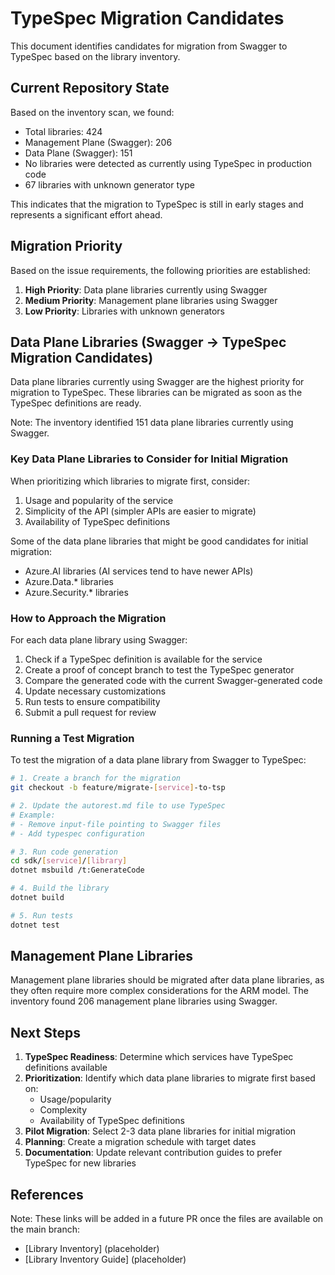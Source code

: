 # TypeSpec Migration Candidates

This document identifies candidates for migration from Swagger to TypeSpec based on the library inventory.

## Current Repository State

Based on the inventory scan, we found:
- Total libraries: 424
- Management Plane (Swagger): 206
- Data Plane (Swagger): 151
- No libraries were detected as currently using TypeSpec in production code
- 67 libraries with unknown generator type

This indicates that the migration to TypeSpec is still in early stages and represents a significant effort ahead.

## Migration Priority

Based on the issue requirements, the following priorities are established:

1. **High Priority**: Data plane libraries currently using Swagger
2. **Medium Priority**: Management plane libraries using Swagger
3. **Low Priority**: Libraries with unknown generators

## Data Plane Libraries (Swagger → TypeSpec Migration Candidates)

Data plane libraries currently using Swagger are the highest priority for migration to TypeSpec. These libraries can be migrated as soon as the TypeSpec definitions are ready.

Note: The inventory identified 151 data plane libraries currently using Swagger.

### Key Data Plane Libraries to Consider for Initial Migration

When prioritizing which libraries to migrate first, consider:
1. Usage and popularity of the service
2. Simplicity of the API (simpler APIs are easier to migrate)
3. Availability of TypeSpec definitions

Some of the data plane libraries that might be good candidates for initial migration:
- Azure.AI libraries (AI services tend to have newer APIs)
- Azure.Data.* libraries
- Azure.Security.* libraries

### How to Approach the Migration

For each data plane library using Swagger:

1. Check if a TypeSpec definition is available for the service
2. Create a proof of concept branch to test the TypeSpec generator
3. Compare the generated code with the current Swagger-generated code
4. Update necessary customizations
5. Run tests to ensure compatibility
6. Submit a pull request for review

### Running a Test Migration

To test the migration of a data plane library from Swagger to TypeSpec:

```bash
# 1. Create a branch for the migration
git checkout -b feature/migrate-[service]-to-tsp

# 2. Update the autorest.md file to use TypeSpec
# Example:
# - Remove input-file pointing to Swagger files
# - Add typespec configuration

# 3. Run code generation
cd sdk/[service]/[library]
dotnet msbuild /t:GenerateCode

# 4. Build the library
dotnet build

# 5. Run tests
dotnet test
```

## Management Plane Libraries

Management plane libraries should be migrated after data plane libraries, as they often require more complex considerations for the ARM model. The inventory found 206 management plane libraries using Swagger.

## Next Steps

1. **TypeSpec Readiness**: Determine which services have TypeSpec definitions available
2. **Prioritization**: Identify which data plane libraries to migrate first based on:
   - Usage/popularity
   - Complexity
   - Availability of TypeSpec definitions
3. **Pilot Migration**: Select 2-3 data plane libraries for initial migration
4. **Planning**: Create a migration schedule with target dates
5. **Documentation**: Update relevant contribution guides to prefer TypeSpec for new libraries

## References

Note: These links will be added in a future PR once the files are available on the main branch:
- [Library Inventory] (placeholder)
- [Library Inventory Guide] (placeholder)